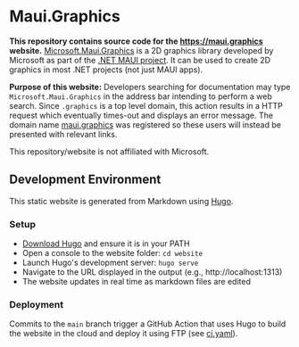 # Maui.Graphics

**This repository contains source code for the https://maui.graphics website.** [Microsoft.Maui.Graphics](https://github.com/dotnet/Microsoft.Maui.Graphics) is a 2D graphics library developed by Microsoft as part of the [.NET MAUI project](https://github.com/dotnet/maui). It can be used to create 2D graphics in most .NET projects (not just MAUI apps).

**Purpose of this website:** Developers searching for documentation may type `Microsoft.Maui.Graphics` in the address bar intending to perform a web search. Since `.graphics` is a top level domain, this action results in a HTTP request which eventually times-out and displays an error message. The domain name [maui.graphics](https://maui.graphics) was registered so these users will instead be presented with relevant links. 

This repository/website is not affiliated with Microsoft.

## Development Environment

This static website is generated from Markdown using [Hugo](https://gohugo.io/). 

### Setup

* [Download Hugo](https://github.com/gohugoio/hugo/releases) and ensure it is in your PATH
* Open a console to the website folder: `cd website`
* Launch Hugo's development server: `hugo serve`
* Navigate to the URL displayed in the output (e.g., http://localhost:1313)
* The website updates in real time as markdown files are edited

### Deployment
Commits to the `main` branch trigger a GitHub Action that uses Hugo to build the website in the cloud and deploy it using FTP (see [ci.yaml](.github/workflows/ci.yaml)).